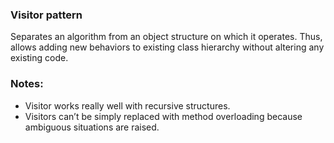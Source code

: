 ### Visitor pattern
Separates an algorithm from an object structure on which it operates. Thus, allows 
adding new behaviors to existing class hierarchy without altering any existing code.

### Notes:
* Visitor works really well with recursive structures.
* Visitors can’t be simply replaced with method overloading because ambiguous
situations are raised.